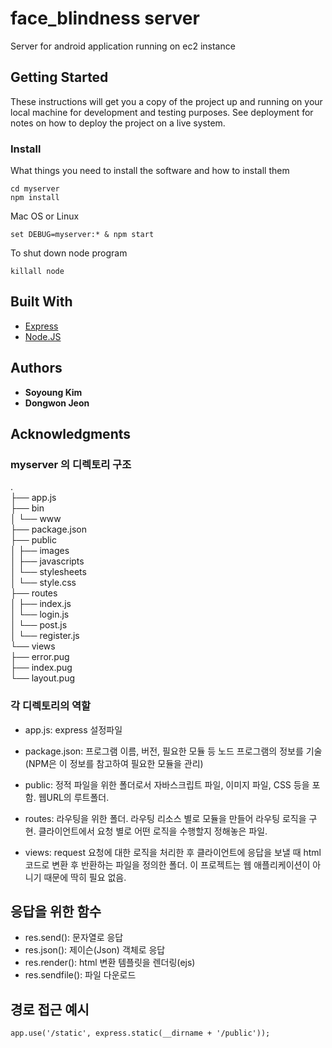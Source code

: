 # face_blindness server

Server for android application running on ec2 instance

## Getting Started

These instructions will get you a copy of the project up and running on your local machine for development and testing purposes. See deployment for notes on how to deploy the project on a live system.

### Install

What things you need to install the software and how to install them

```
cd myserver
npm install
```

Mac OS or Linux

```
set DEBUG=myserver:* & npm start
```

To shut down node program

```
killall node
```


## Built With

* [Express](https://expressjs.com) 
* [Node.JS](https://nodejs.org/)

## Authors

* **Soyoung Kim** 
* **Dongwon Jeon** 

## Acknowledgments

### myserver 의 디렉토리 구조

.    
├── app.js   
├── bin     
│   └── www   
├── package.json   
├── public   
│   ├── images   
│   ├── javascripts   
│   └── stylesheets   
│       └── style.css  
├── routes   
│   ├── index.js   
│   └── login.js  
│   └── post.js  
│   └── register.js   
└── views   
    ├── error.pug   
    ├── index.pug   
    └── layout.pug   

### 각 디렉토리의 역할

*  app.js: express 설정파일

*  package.json: 프로그램 이름, 버전, 필요한 모듈 등 노드 프로그램의 정보를 기술 (NPM은 이 정보를 참고하여 필요한 모듈을 관리)

*  public: 정적 파일을 위한 폴더로서 자바스크립트 파일, 이미지 파일, CSS 등을 포함. 웹URL의 루트폴더. 

*  routes: 라우팅을 위한 폴더. 라우팅 리소스 별로 모듈을 만들어 라우팅 로직을 구현. 클라이언트에서 요청 별로 어떤 로직을 수행할지 정해놓은 파일.

*  views: request 요청에 대한 로직을 처리한 후 클라이언트에 응답을 보낼 때 html 코드로 변환 후 반환하는 파일을 정의한 폴더. 이 프로젝트는 웹 애플리케이션이 아니기 때문에 딱히 필요 없음.

## 응답을 위한 함수

*  res.send(): 문자열로 응답
*  res.json(): 제이슨(Json) 객체로 응답
*  res.render():  html 변환 템플릿을 렌더링(ejs)
*  res.sendfile(): 파일 다운로드

## 경로 접근 예시

`app.use('/static', express.static(__dirname + '/public'));`